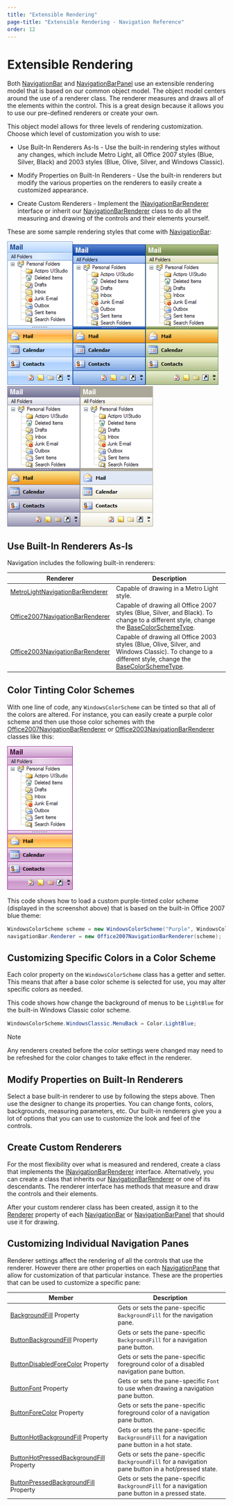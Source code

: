 ```yaml
---
title: "Extensible Rendering"
page-title: "Extensible Rendering - Navigation Reference"
order: 12
---
```

# Extensible Rendering

Both [NavigationBar](xref:@ActiproUIRoot.Controls.Navigation.NavigationBar) and [NavigationBarPanel](xref:@ActiproUIRoot.Controls.Navigation.NavigationBarPanel) use an extensible rendering model that is based on our common object model.  The object model centers around the use of a renderer class.  The renderer measures and draws all of the elements within the control.  This is a great design because it allows you to use our pre-defined renderers or create your own.

This object model allows for three levels of rendering customization.  Choose which level of customization you wish to use:

- Use Built-In Renderers As-Is - Use the built-in rendering styles without any changes, which include Metro Light, all Office 2007 styles (Blue, Silver, Black) and 2003 styles (Blue, Olive, Silver, and Windows Classic).

- Modify Properties on Built-In Renderers - Use the built-in renderers but modify the various properties on the renderers to easily create a customized appearance.

- Create Custom Renderers - Implement the [INavigationBarRenderer](xref:@ActiproUIRoot.Controls.Navigation.INavigationBarRenderer) interface or inherit our [NavigationBarRenderer](xref:@ActiproUIRoot.Controls.Navigation.NavigationBarRenderer) class to do all the measuring and drawing of the controls and their elements yourself.

These are some sample rendering styles that come with [NavigationBar](xref:@ActiproUIRoot.Controls.Navigation.NavigationBar):

![Screenshot](images/navigationbar-office-2007-blue.gif)![Screenshot](images/navigationbar-blue.gif)![Screenshot](images/navigationbar-olive-green.gif)![Screenshot](images/navigationbar-silver.gif)![Screenshot](images/navigationbar-classic.gif)

## Use Built-In Renderers As-Is

Navigation includes the following built-in renderers:

| Renderer | Description |
|-----|-----|
| [MetroLightNavigationBarRenderer](xref:@ActiproUIRoot.Controls.Navigation.MetroLightNavigationBarRenderer) | Capable of drawing in a Metro Light style. |
| [Office2007NavigationBarRenderer](xref:@ActiproUIRoot.Controls.Navigation.Office2007NavigationBarRenderer) | Capable of drawing all Office 2007 styles (Blue, Silver, and Black).  To change to a different style, change the [BaseColorSchemeType](xref:@ActiproUIRoot.Controls.Navigation.Office2003NavigationBarRenderer.BaseColorSchemeType). |
| [Office2003NavigationBarRenderer](xref:@ActiproUIRoot.Controls.Navigation.Office2003NavigationBarRenderer) | Capable of drawing all Office 2003 styles (Blue, Olive, Silver, and Windows Classic).  To change to a different style, change the [BaseColorSchemeType](xref:@ActiproUIRoot.Controls.Navigation.Office2003NavigationBarRenderer.BaseColorSchemeType). |

## Color Tinting Color Schemes

With one line of code, any `WindowsColorScheme` can be tinted so that all of the colors are altered.  For instance, you can easily create a purple color scheme and then use those color schemes with the [Office2007NavigationBarRenderer](xref:@ActiproUIRoot.Controls.Navigation.Office2007NavigationBarRenderer) or [Office2003NavigationBarRenderer](xref:@ActiproUIRoot.Controls.Navigation.Office2003NavigationBarRenderer) classes like this:

![Screenshot](images/navigationbar-custom-purple.gif)

This code shows how to load a custom purple-tinted color scheme (displayed in the screenshot above) that is based on the built-in Office 2007 blue theme:

```csharp
WindowsColorScheme scheme = new WindowsColorScheme("Purple", WindowsColorSchemeType.WindowsXPBlue, Color.Purple);
navigationBar.Renderer = new Office2007NavigationBarRenderer(scheme);
```

## Customizing Specific Colors in a Color Scheme

Each color property on the `WindowsColorScheme` class has a getter and setter.  This means that after a base color scheme is selected for use, you may alter specific colors as needed.

This code shows how change the background of menus to be `LightBlue` for the built-in Windows Classic color scheme.

```csharp
WindowsColorScheme.WindowsClassic.MenuBack = Color.LightBlue;
```

> [!NOTE]
> Any renderers created before the color settings were changed may need to be refreshed for the color changes to take effect in the renderer.

## Modify Properties on Built-In Renderers

Select a base built-in renderer to use by following the steps above.  Then use the designer to change its properties.  You can change fonts, colors, backgrounds, measuring parameters, etc.  Our built-in renderers give you a lot of options that you can use to customize the look and feel of the controls.

## Create Custom Renderers

For the most flexibility over what is measured and rendered, create a class that implements the [INavigationBarRenderer](xref:@ActiproUIRoot.Controls.Navigation.INavigationBarRenderer) interface.  Alternatively, you can create a class that inherits our [NavigationBarRenderer](xref:@ActiproUIRoot.Controls.Navigation.NavigationBarRenderer) or one of its descendants.  The renderer interface has methods that measure and draw the controls and their elements.

After your custom renderer class has been created, assign it to the [Renderer](xref:@ActiproUIRoot.Controls.Navigation.NavigationBar.Renderer) property of each [NavigationBar](xref:@ActiproUIRoot.Controls.Navigation.NavigationBar) or [NavigationBarPanel](xref:@ActiproUIRoot.Controls.Navigation.NavigationBarPanel) that should use it for drawing.

## Customizing Individual Navigation Panes

Renderer settings affect the rendering of all the controls that use the renderer.  However there are other properties on each [NavigationPane](xref:@ActiproUIRoot.Controls.Navigation.NavigationPane) that allow for customization of that particular instance.  These are the properties that can be used to customize a specific pane:

| Member | Description |
|-----|-----|
| [BackgroundFill](xref:@ActiproUIRoot.Controls.Navigation.NavigationPane.BackgroundFill) Property | Gets or sets the pane-specific `BackgroundFill` for the navigation pane. |
| [ButtonBackgroundFill](xref:@ActiproUIRoot.Controls.Navigation.NavigationPane.ButtonBackgroundFill) Property | Gets or sets the pane-specific `BackgroundFill` for a navigation pane button. |
| [ButtonDisabledForeColor](xref:@ActiproUIRoot.Controls.Navigation.NavigationPane.ButtonDisabledForeColor) Property | Gets or sets the pane-specific foreground color of a disabled navigation pane button. |
| [ButtonFont](xref:@ActiproUIRoot.Controls.Navigation.NavigationPane.ButtonFont) Property | Gets or sets the pane-specific `Font` to use when drawing a navigation pane button. |
| [ButtonForeColor](xref:@ActiproUIRoot.Controls.Navigation.NavigationPane.ButtonForeColor) Property | Gets or sets the pane-specific foreground color of a navigation pane button. |
| [ButtonHotBackgroundFill](xref:@ActiproUIRoot.Controls.Navigation.NavigationPane.ButtonHotBackgroundFill) Property | Gets or sets the pane-specific `BackgroundFill` for a navigation pane button in a hot state. |
| [ButtonHotPressedBackgroundFill](xref:@ActiproUIRoot.Controls.Navigation.NavigationPane.ButtonHotPressedBackgroundFill) Property | Gets or sets the pane-specific `BackgroundFill` for a navigation pane button in a hot/pressed state. |
| [ButtonPressedBackgroundFill](xref:@ActiproUIRoot.Controls.Navigation.NavigationPane.ButtonPressedBackgroundFill) Property | Gets or sets the pane-specific `BackgroundFill` for a navigation pane button in a pressed state. |
